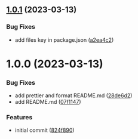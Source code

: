 ## [1.0.1](https://github.com/MeltStudio/melt-prettier-config/compare/v1.0.0...v1.0.1) (2023-03-13)


### Bug Fixes

* add files key in package.json ([a2ea4c2](https://github.com/MeltStudio/melt-prettier-config/commit/a2ea4c251b4e43604dd5463c28e676b50b5fc432))

# 1.0.0 (2023-03-13)


### Bug Fixes

* add prettier and format README.md ([28de6d2](https://github.com/MeltStudio/melt-prettier-config/commit/28de6d28541a96a44c3ce3313558c38a3b123f71))
* add README.md ([07f1147](https://github.com/MeltStudio/melt-prettier-config/commit/07f11479aa394b72dc10dfce8bf9cb9bbf3e9385))


### Features

* initial commit ([824f890](https://github.com/MeltStudio/melt-prettier-config/commit/824f890c23dd3fb4f2c8093d694f308b1b53f7b1))
